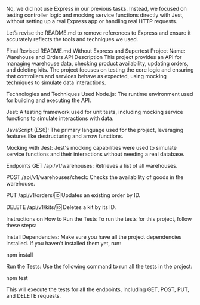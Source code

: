 
No, we did not use Express in our previous tasks. Instead, we focused on testing controller logic and mocking service functions directly with Jest, without setting up a real Express app or handling real HTTP requests.

Let’s revise the README.md to remove references to Express and ensure it accurately reflects the tools and techniques we used.

Final Revised README.md Without Express and Supertest
Project Name: Warehouse and Orders API
Description
This project provides an API for managing warehouse data, checking product availability, updating orders, and deleting kits. The project focuses on testing the core logic and ensuring that controllers and services behave as expected, using mocking techniques to simulate data interactions.

Technologies and Techniques Used
Node.js: The runtime environment used for building and executing the API.

Jest: A testing framework used for unit tests, including mocking service functions to simulate interactions with data.

JavaScript (ES6): The primary language used for the project, leveraging features like destructuring and arrow functions.

Mocking with Jest: Jest's mocking capabilities were used to simulate service functions and their interactions without needing a real database.

Endpoints
GET /api/v1/warehouses: Retrieves a list of all warehouses.

POST /api/v1/warehouses/check: Checks the availability of goods in the warehouse.

PUT /api/v1/orders/:id: Updates an existing order by ID.

DELETE /api/v1/kits/:id: Deletes a kit by its ID.

Instructions on How to Run the Tests
To run the tests for this project, follow these steps:

Install Dependencies:
Make sure you have all the project dependencies installed. If you haven't installed them yet, run:

npm install

Run the Tests:
Use the following command to run all the tests in the project:

npm test

This will execute the tests for all the endpoints, including GET, POST, PUT, and DELETE requests.